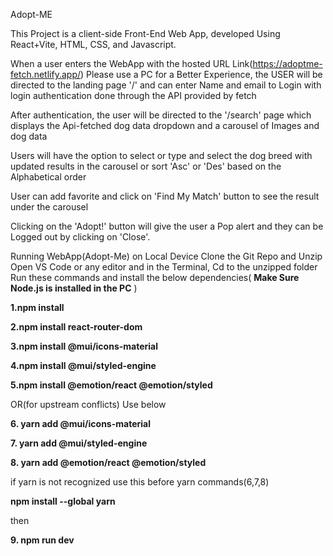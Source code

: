 Adopt-ME

This Project is a client-side Front-End Web App, developed Using React+Vite, HTML, CSS, and Javascript.

When a user enters the WebApp with the hosted URL Link(https://adoptme-fetch.netlify.app/) Please use a PC for a Better Experience, the USER will be directed to the landing page '/' and can enter Name and email to Login with login authentication done through the API provided by fetch

After authentication, the user will be directed to the '/search' page which displays the Api-fetched dog data dropdown and a carousel of Images and dog data 

Users will have the option to select or type and select the dog breed with updated results in the carousel or sort 'Asc' or 'Des' based on the Alphabetical order

User can add favorite and click on 'Find My Match' button to see the result under the carousel

Clicking on the 'Adopt!' button will give the user a Pop alert and they can be Logged out by clicking on 'Close'.


Running WebApp(Adopt-Me) on Local Device
Clone the Git Repo and Unzip
Open VS Code or any editor and in the Terminal, Cd to the unzipped folder
Run these commands and install the below dependencies( **Make Sure Node.js is installed in the PC** )

**1.npm install**

**2.npm install react-router-dom**

**3.npm install @mui/icons-material**

**4.npm install @mui/styled-engine**

**5.npm install @emotion/react @emotion/styled**

OR(for upstream conflicts) Use below

**6. yarn add @mui/icons-material**

**7. yarn add @mui/styled-engine**

**8. yarn add @emotion/react @emotion/styled**

if yarn is not recognized use this before yarn commands(6,7,8)

**npm install --global yarn**

then 

**9. npm run dev**

